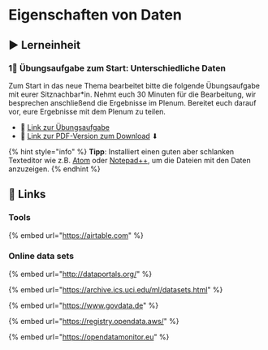 # Eigenschaften von Daten

## ▶ Lerneinheit

### 1⃣ Übungsaufgabe zum Start: Unterschiedliche Daten

Zum Start in das neue Thema bearbeitet bitte die folgende Übungsaufgabe mit eurer Sitznachbar\*in. Nehmt euch 30 Minuten für die Bearbeitung, wir besprechen anschließend die Ergebnisse im Plenum. Bereitet euch darauf vor, eure Ergebnisse mit dem Plenum zu teilen.

* 🔗 [Link zur Übungsaufgabe](https://docs.google.com/document/d/1FvpvXtyhivfl8-bDHRr13cwNpd2-G5LMR843B0O1vCo/preview)
* 🔗 [Link zur PDF-Version zum Download](https://docs.google.com/document/d/1FvpvXtyhivfl8-bDHRr13cwNpd2-G5LMR843B0O1vCo/export/pdf) ⬇

{% hint style="info" %}
**Tipp**: Installiert einen guten aber schlanken Texteditor wie z.B. [Atom](https://atom.io/) oder [Notepad++](https://notepad-plus-plus.org/download/v7.6.6.html), um die Dateien mit den Daten anzuzeigen.
{% endhint %}

## 🔗 Links

### Tools

{% embed url="https://airtable.com" %}

### Online data sets

{% embed url="http://dataportals.org/" %}

{% embed url="https://archive.ics.uci.edu/ml/datasets.html" %}

{% embed url="https://www.govdata.de" %}

{% embed url="https://registry.opendata.aws/" %}

{% embed url="https://opendatamonitor.eu" %}



